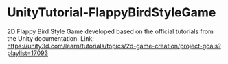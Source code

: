 # UnityTutorial-FlappyBirdStyleGame
 2D Flappy Bird Style Game developed based on the official tutorials from the Unity documentation. Link: https://unity3d.com/learn/tutorials/topics/2d-game-creation/project-goals?playlist=17093
